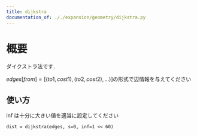 ```yaml
---
title: dijkstra
documentation_of: ././expansion/geometry/dijkstra.py
---
```


# 概要
ダイクストラ法です．

$edges[from] = [(to1, cost1), (to2, cost2), ...)]$の形式で辺情報を与えてください

## 使い方
inf は十分に大きい値を適当に設定してください
```
dist = dijkstra(edges, s=0, inf=1 << 60)
```
